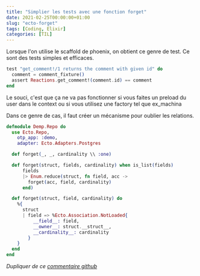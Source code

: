 ```yaml
---
title: "Simplier les tests avec une fonction forget"
date: 2021-02-25T00:00:00+01:00
slug: "ecto-forget"
tags: [Coding, Elixir]
categories: [TIL]
--- 
```


Lorsque l'on utilise le scaffold de phoenix, on obtient ce genre de test. Ce sont des tests simples et efficaces.

``` elixir
test "get_comment!/1 returns the comment with given id" do
  comment = comment_fixture()
  assert Reactions.get_comment!(comment.id) == comment
end
```

Le souci, c'est que ça ne va pas fonctionner si vous faites un preload du user dans le context ou si vous utilisez une factory tel que ex_machina

Dans ce genre de cas, il faut créer un mécanisme pour oublier les relations.


``` elixir
defmodule Demp.Repo do
  use Ecto.Repo,
    otp_app: :demo,
    adapter: Ecto.Adapters.Postgres

  def forget(_, _, cardinality \\ :one)

  def forget(struct, fields, cardinality) when is_list(fields)
      fields
      |> Enum.reduce(struct, fn field, acc ->
        forget(acc, field, cardinality)
      end)

  def forget(struct, field, cardinality) do
    %{
      struct
      | field => %Ecto.Association.NotLoaded{
          __field__: field,
          __owner__: struct.__struct__,
          __cardinality__: cardinality
        }
    }
  end
end
```

_Dupliquer de ce [commentaire github](https://github.com/thoughtbot/ex_machina/issues/295#issuecomment-433264227)_